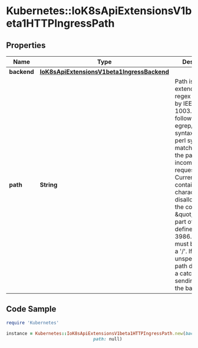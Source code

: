 # Kubernetes::IoK8sApiExtensionsV1beta1HTTPIngressPath

## Properties

Name | Type | Description | Notes
------------ | ------------- | ------------- | -------------
**backend** | [**IoK8sApiExtensionsV1beta1IngressBackend**](IoK8sApiExtensionsV1beta1IngressBackend.md) |  | 
**path** | **String** | Path is an extended POSIX regex as defined by IEEE Std 1003.1, (i.e this follows the egrep/unix syntax, not the perl syntax) matched against the path of an incoming request. Currently it can contain characters disallowed from the conventional \&quot;path\&quot; part of a URL as defined by RFC 3986. Paths must begin with a &#39;/&#39;. If unspecified, the path defaults to a catch all sending traffic to the backend. | [optional] 

## Code Sample

```ruby
require 'Kubernetes'

instance = Kubernetes::IoK8sApiExtensionsV1beta1HTTPIngressPath.new(backend: null,
                                 path: null)
```


